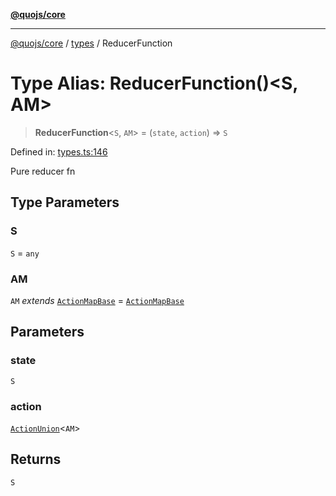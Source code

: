 [**@quojs/core**](../../README.md)

***

[@quojs/core](../../README.md) / [types](../README.md) / ReducerFunction

# Type Alias: ReducerFunction()\<S, AM\>

> **ReducerFunction**\<`S`, `AM`\> = (`state`, `action`) => `S`

Defined in: [types.ts:146](https://github.com/quojs/quojs/blob/9e23886b2a0ad7a76f8b24da404b10a06002a0ea/packages/core/src/types.ts#L146)

Pure reducer fn

## Type Parameters

### S

`S` = `any`

### AM

`AM` *extends* [`ActionMapBase`](ActionMapBase.md) = [`ActionMapBase`](ActionMapBase.md)

## Parameters

### state

`S`

### action

[`ActionUnion`](ActionUnion.md)\<`AM`\>

## Returns

`S`
